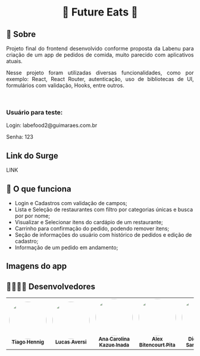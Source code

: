 <!-- TITLE -->
<h1 align="center"> 🍔 Future Eats 🍔</h1>

<!-- SOBRE -->
<h2 >🍕 Sobre</h2>
<p align="justify"> Projeto final do frontend desenvolvido conforme proposta da Labenu para criação de um app de pedidos de comida, muito parecido com aplicativos atuais.</p>
<p align="justify"> Nesse projeto foram utilizadas diversas funcionalidades, como por exemplo: React, React Router, autenticação, uso de bibliotecas de UI, formulários com validação, Hooks, entre outros.</p>
    <br>
<h3 align="justify"> Usuário para teste: </h3>
<p align="justify"> Login: labefood2@guimaraes.com.br </p>
<p align="justify"> Senha: 123 </p>

<h2> Link do Surge </h2>
<p> LINK </p>

<h2>🌭 O que funciona</h2>

* Login e Cadastros com validação de campos;
* Lista e Seleção de restaurantes com filtro por categorias únicas e busca por por nome;
* Visualizar e Selecionar itens do cardápio de um restaurante;
* Carrinho para confirmação do pedido, podendo remover itens;
* Seção de informações do usuário com histórico de pedidos e edição de cadastro;
* Informação de um pedido em andamento;

<h2> Imagens do app </h2>



<h2>👨‍💻👩‍💻 Desenvolvedores</h2>

<table> 
<tr>
 
<td align="center"><a href="https://github.com/tiagohennig"><img style="border-radius: 50%" src="https://avatars.githubusercontent.com/u/86529848?v=4" width="100px" alt=""/>
 <br />
 <sub><b>Tiago Hennig</b></sub></a> <a href="https://github.com/tiagohennig"></a></td>

 <td align="center"><a href="https://github.com/Aversii"><img style="border-radius: 50%" src="https://avatars.githubusercontent.com/u/92393933?v=4" width="100px" alt=""/>
 <br />
 <sub><b>Lucas Aversi</b></sub></a> <a href="https://github.com/Aversii"></a></td>
  
<td align="center"><a href="https://github.com/carol-kazue"><img style="border-radius: 50%" src="https://avatars.githubusercontent.com/u/93162137?v=4" width="100px" alt=""/>
 <br />
 <sub><b>Ana Carolina Kazue Inada</b></sub></a> <a href="https://github.com/carol-kazue"></a></td>
  
 <td align="center"><a href="https://github.com/AlexBitenc0urt"><img style="border-radius: 50%" src="https://avatars.githubusercontent.com/u/93138933?v=4" width="100px" alt=""/>
 <br />
 <sub><b>Alex Bitencourt Pita</b></sub></a> <a href="https://github.com/AlexBitenc0urt"></a></td>

 <td align="center"><a href="https://github.com/darkrigo"><img style="border-radius: 50%" src="https://avatars.githubusercontent.com/u/89092703?v=4" width="100px" alt=""/>
 <br />
 <sub><b>Diego dos Santos Rigo</b></sub></a> <a href="https://github.com/darkrigo"></a></td>
 
</tr>
  
</table>



